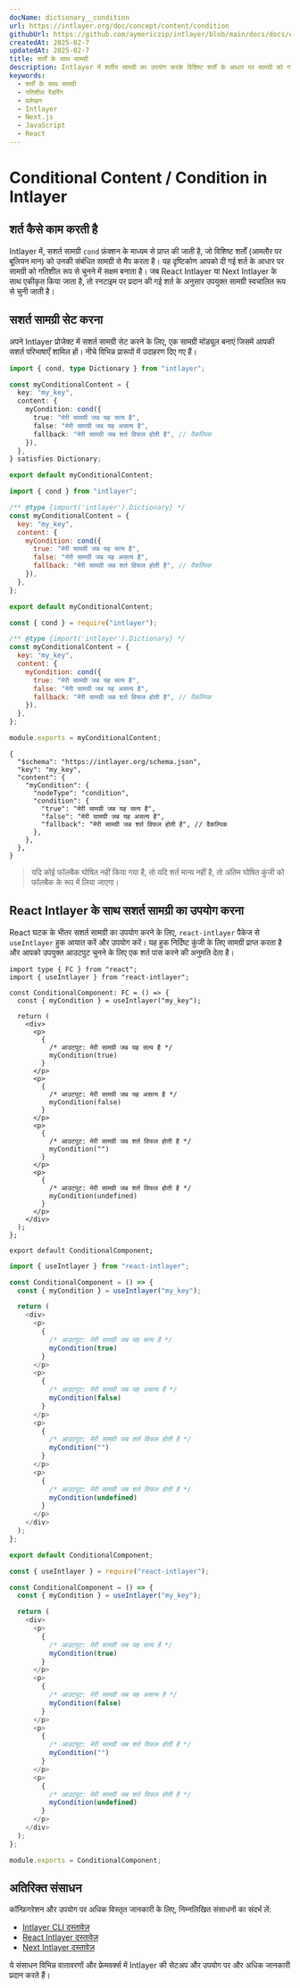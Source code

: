 ```yaml
---
docName: dictionary__condition
url: https://intlayer.org/doc/concept/content/condition
githubUrl: https://github.com/aymericzip/intlayer/blob/main/docs/docs/en/dictionary/condition.md
createdAt: 2025-02-7
updatedAt: 2025-02-7
title: शर्तों के साथ सामग्री
description: Intlayer में शर्तीय सामग्री का उपयोग करके विशिष्ट शर्तों के आधार पर सामग्री को गतिशील रूप से प्रदर्शित करने का तरीका जानें। इस दस्तावेज़ का पालन करें और अपने प्रोजेक्ट में शर्तों को कुशलतापूर्वक लागू करें।
keywords:
  - शर्तों के साथ सामग्री
  - गतिशील रेंडरिंग
  - प्रलेखन
  - Intlayer
  - Next.js
  - JavaScript
  - React
---
```


# Conditional Content / Condition in Intlayer

## शर्त कैसे काम करती है

Intlayer में, सशर्त सामग्री `cond` फ़ंक्शन के माध्यम से प्राप्त की जाती है, जो विशिष्ट शर्तों (आमतौर पर बूलियन मान) को उनकी संबंधित सामग्री से मैप करता है। यह दृष्टिकोण आपको दी गई शर्त के आधार पर सामग्री को गतिशील रूप से चुनने में सक्षम बनाता है। जब React Intlayer या Next Intlayer के साथ एकीकृत किया जाता है, तो रनटाइम पर प्रदान की गई शर्त के अनुसार उपयुक्त सामग्री स्वचालित रूप से चुनी जाती है।

## सशर्त सामग्री सेट करना

अपने Intlayer प्रोजेक्ट में सशर्त सामग्री सेट करने के लिए, एक सामग्री मॉड्यूल बनाएं जिसमें आपकी सशर्त परिभाषाएँ शामिल हों। नीचे विभिन्न प्रारूपों में उदाहरण दिए गए हैं।

```typescript fileName="**/*.content.ts" contentDeclarationFormat="typescript"
import { cond, type Dictionary } from "intlayer";

const myConditionalContent = {
  key: "my_key",
  content: {
    myCondition: cond({
      true: "मेरी सामग्री जब यह सत्य है",
      false: "मेरी सामग्री जब यह असत्य है",
      fallback: "मेरी सामग्री जब शर्त विफल होती है", // वैकल्पिक
    }),
  },
} satisfies Dictionary;

export default myConditionalContent;
```

```javascript fileName="**/*.content.mjs" contentDeclarationFormat="esm"
import { cond } from "intlayer";

/** @type {import('intlayer').Dictionary} */
const myConditionalContent = {
  key: "my_key",
  content: {
    myCondition: cond({
      true: "मेरी सामग्री जब यह सत्य है",
      false: "मेरी सामग्री जब यह असत्य है",
      fallback: "मेरी सामग्री जब शर्त विफल होती है", // वैकल्पिक
    }),
  },
};

export default myConditionalContent;
```

```javascript fileName="**/*.content.cjs" contentDeclarationFormat="commonjs"
const { cond } = require("intlayer");

/** @type {import('intlayer').Dictionary} */
const myConditionalContent = {
  key: "my_key",
  content: {
    myCondition: cond({
      true: "मेरी सामग्री जब यह सत्य है",
      false: "मेरी सामग्री जब यह असत्य है",
      fallback: "मेरी सामग्री जब शर्त विफल होती है", // वैकल्पिक
    }),
  },
};

module.exports = myConditionalContent;
```

```json5 fileName="**/*.content.json" contentDeclarationFormat="json"
{
  "$schema": "https://intlayer.org/schema.json",
  "key": "my_key",
  "content": {
    "myCondition": {
      "nodeType": "condition",
      "condition": {
        "true": "मेरी सामग्री जब यह सत्य है",
        "false": "मेरी सामग्री जब यह असत्य है",
        "fallback": "मेरी सामग्री जब शर्त विफल होती है", // वैकल्पिक
      },
    },
  },
}
```

> यदि कोई फॉलबैक घोषित नहीं किया गया है, तो यदि शर्त मान्य नहीं है, तो अंतिम घोषित कुंजी को फॉलबैक के रूप में लिया जाएगा।

## React Intlayer के साथ सशर्त सामग्री का उपयोग करना

React घटक के भीतर सशर्त सामग्री का उपयोग करने के लिए, `react-intlayer` पैकेज से `useIntlayer` हुक आयात करें और उपयोग करें। यह हुक निर्दिष्ट कुंजी के लिए सामग्री प्राप्त करता है और आपको उपयुक्त आउटपुट चुनने के लिए एक शर्त पास करने की अनुमति देता है।

```tsx fileName="**/*.tsx" codeFormat="typescript"
import type { FC } from "react";
import { useIntlayer } from "react-intlayer";

const ConditionalComponent: FC = () => {
  const { myCondition } = useIntlayer("my_key");

  return (
    <div>
      <p>
        {
          /* आउटपुट: मेरी सामग्री जब यह सत्य है */
          myCondition(true)
        }
      </p>
      <p>
        {
          /* आउटपुट: मेरी सामग्री जब यह असत्य है */
          myCondition(false)
        }
      </p>
      <p>
        {
          /* आउटपुट: मेरी सामग्री जब शर्त विफल होती है */
          myCondition("")
        }
      </p>
      <p>
        {
          /* आउटपुट: मेरी सामग्री जब शर्त विफल होती है */
          myCondition(undefined)
        }
      </p>
    </div>
  );
};

export default ConditionalComponent;
```

```javascript fileName="**/*.mjx" codeFormat="esm"
import { useIntlayer } from "react-intlayer";

const ConditionalComponent = () => {
  const { myCondition } = useIntlayer("my_key");

  return (
    <div>
      <p>
        {
          /* आउटपुट: मेरी सामग्री जब यह सत्य है */
          myCondition(true)
        }
      </p>
      <p>
        {
          /* आउटपुट: मेरी सामग्री जब यह असत्य है */
          myCondition(false)
        }
      </p>
      <p>
        {
          /* आउटपुट: मेरी सामग्री जब शर्त विफल होती है */
          myCondition("")
        }
      </p>
      <p>
        {
          /* आउटपुट: मेरी सामग्री जब शर्त विफल होती है */
          myCondition(undefined)
        }
      </p>
    </div>
  );
};

export default ConditionalComponent;
```

```javascript fileName="**/*.cjs" codeFormat="commonjs"
const { useIntlayer } = require("react-intlayer");

const ConditionalComponent = () => {
  const { myCondition } = useIntlayer("my_key");

  return (
    <div>
      <p>
        {
          /* आउटपुट: मेरी सामग्री जब यह सत्य है */
          myCondition(true)
        }
      </p>
      <p>
        {
          /* आउटपुट: मेरी सामग्री जब यह असत्य है */
          myCondition(false)
        }
      </p>
      <p>
        {
          /* आउटपुट: मेरी सामग्री जब शर्त विफल होती है */
          myCondition("")
        }
      </p>
      <p>
        {
          /* आउटपुट: मेरी सामग्री जब शर्त विफल होती है */
          myCondition(undefined)
        }
      </p>
    </div>
  );
};

module.exports = ConditionalComponent;
```

## अतिरिक्त संसाधन

कॉन्फ़िगरेशन और उपयोग पर अधिक विस्तृत जानकारी के लिए, निम्नलिखित संसाधनों का संदर्भ लें:

- [Intlayer CLI दस्तावेज़](https://github.com/aymericzip/intlayer/blob/main/docs/docs/hi/intlayer_cli.md)
- [React Intlayer दस्तावेज़](https://github.com/aymericzip/intlayer/blob/main/docs/docs/hi/intlayer_with_create_react_app.md)
- [Next Intlayer दस्तावेज़](https://github.com/aymericzip/intlayer/blob/main/docs/docs/hi/intlayer_with_nextjs_15.md)

ये संसाधन विभिन्न वातावरणों और फ्रेमवर्क्स में Intlayer की सेटअप और उपयोग पर और अधिक जानकारी प्रदान करते हैं।
